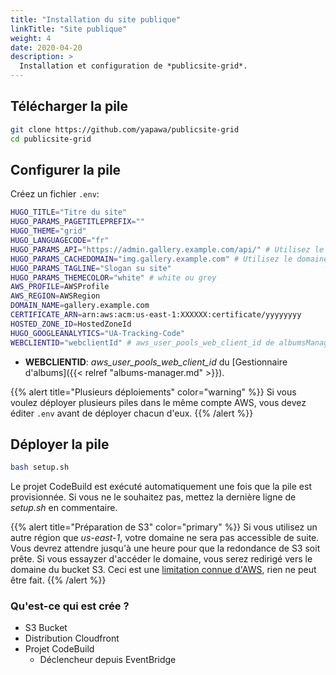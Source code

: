 ```yaml
---
title: "Installation du site publique"
linkTitle: "Site publique"
weight: 4
date: 2020-04-20
description: >
  Installation et configuration de *publicsite-grid*.
---
```

## Télécharger la pile

```bash
git clone https://github.com/yapawa/publicsite-grid
cd publicsite-grid
```

## Configurer la pile
Créez un fichier `.env`:
```bash
HUGO_TITLE="Titre du site"
HUGO_PARAMS_PAGETITLEPREFIX=""
HUGO_THEME="grid"
HUGO_LANGUAGECODE="fr"
HUGO_PARAMS_API="https://admin.gallery.example.com/api/" # Utilisez le domaine de votre gestionnaire d'albums
HUGO_PARAMS_CACHEDOMAIN="img.gallery.example.com" # Utilisez le domaine de votre redimensionneur d'images
HUGO_PARAMS_TAGLINE="Slogan su site"
HUGO_PARAMS_THEMECOLOR="white" # white ou grey
AWS_PROFILE=AWSProfile
AWS_REGION=AWSRegion
DOMAIN_NAME=gallery.example.com
CERTIFICATE_ARN=arn:aws:acm:us-east-1:XXXXXX:certificate/yyyyyyyy
HOSTED_ZONE_ID=HostedZoneId
HUGO_GOOGLEANALYTICS="UA-Tracking-Code"
WEBCLIENTID="webclientId" # aws_user_pools_web_client_id de albumsManager/src/aws-exports.js
```

* **WEBCLIENTID**: *aws_user_pools_web_client_id* du [Gestionnaire d'albums]({{< relref "albums-manager.md" >}}).

{{% alert title="Plusieurs déploiements" color="warning" %}}
Si vous voulez déployer plusieurs piles dans le même compte AWS, vous devez éditer `.env` avant de déployer chacun d'eux.
{{% /alert %}}

## Déployer la pile
```bash
bash setup.sh
```

Le projet CodeBuild est exécuté automatiquement une fois que la pile est provisionnée. Si vous ne le souhaitez pas, mettez la dernière ligne de *setup.sh* en commentaire.

{{% alert title="Préparation de S3" color="primary" %}}
Si vous utilisez un autre région que *us-east-1*, votre domaine ne sera pas accessible de suite. Vous devrez attendre jusqu'à une heure pour que la redondance de S3 soit prête. Si vous essayzer d'accéder le domaine, vous serez redirigé vers le domaine du bucket S3. Ceci est une [limitation connue d'AWS](https://aws.amazon.com/premiumsupport/knowledge-center/s3-http-307-response/), rien ne peut être fait.
{{% /alert %}}

### Qu'est-ce qui est crée ?
* S3 Bucket
* Distribution Cloudfront
* Projet CodeBuild
  * Déclencheur depuis EventBridge
